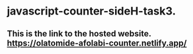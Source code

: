 # javascript-counter-sideH-task3.

## This is the link to the hosted website. https://olatomide-afolabi-counter.netlify.app/
